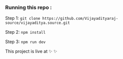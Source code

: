 ### Running this repo :

Step 1: ```git clone https://github.com/Vijayadityaraj-source/vijayaditya.source.git ```

Step 2: ``` npm install ```

Step 3: ``` npm run dev ```

This project is live at ✨  ✨
